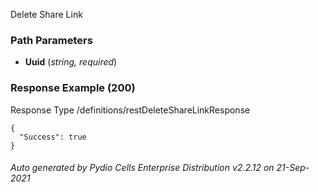 






 
Delete Share Link  


### Path Parameters

 - **Uuid** (_string, required_) 




### Response Example (200)
Response Type /definitions/restDeleteShareLinkResponse

```
{
  "Success": true
}
```




###### Auto generated by Pydio Cells Enterprise Distribution v2.2.12 on 21-Sep-2021
